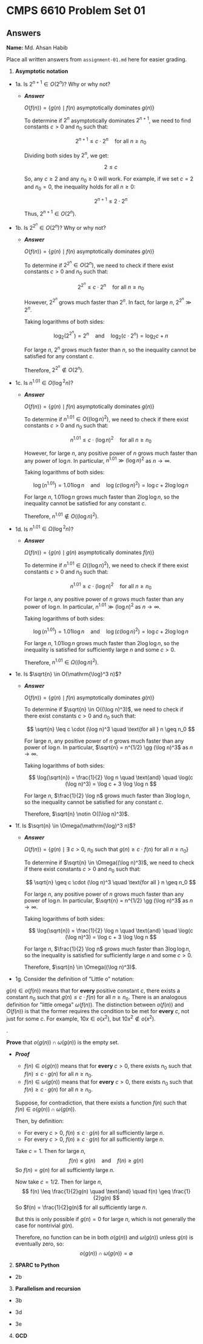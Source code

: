   # CMPS 6610 Problem Set 01
## Answers

**Name:** Md. Ahsan Habib


Place all written answers from `assignment-01.md` here for easier grading.

1. **Asymptotic notation**

  - 1a. Is $2^{n+1} \in O(2^n)$? Why or why not? 

    - ***Answer***

      $O(f(n)) = \{g(n) \mid f(n) \text{ asymptotically dominates } g(n)\}$

      To determine if $2^n$ asymptotically dominates $2^{n+1}$, we need to find constants $c > 0$ and $n_0$ such that:

      $$
      2^{n+1} \leq c \cdot 2^n \quad \text{for all } n \ge n_0
      $$

      Dividing both sides by $2^n$, we get:

      $$
      2 \leq c
      $$

      So, any $c \geq 2$ and any $n_0 \geq 0$ will work. For example, if we set $c = 2$ and $n_0 = 0$, the inequality holds for all $n \geq 0$:

      $$
      2^{n+1} \leq 2 \cdot 2^n
      $$

      Thus, $2^{n+1} \in O(2^n)$.

    <!-- 1a answer ends here -->



  - 1b. Is $2^{2^n} \in O(2^n)$? Why or why not?  

    - ***Answer***  

      $O(f(n)) = \{g(n) \mid f(n) \text{ asymptotically dominates } g(n)\}$

      To determine if $2^{2^n} \in O(2^n)$, we need to check if there exist constants $c > 0$ and $n_0$ such that:

      $$
      2^{2^n} \leq c \cdot 2^n \quad \text{for all } n \geq n_0
      $$

      However, $2^{2^n}$ grows much faster than $2^n$. In fact, for large $n$, $2^{2^n} \gg 2^n$.

      Taking logarithms of both sides:

      $$
      \log_2(2^{2^n}) = 2^n \quad \text{and} \quad \log_2(c \cdot 2^n) = \log_2 c + n
      $$

      For large $n$, $2^n$ grows much faster than $n$, so the inequality cannot be satisfied for any constant $c$.

      Therefore, $2^{2^n} \notin O(2^n)$.

    <!-- 1b answer ends here -->
  


  - 1c. Is $n^{1.01} \in O(\mathrm{\log}^2 n)$?

    - ***Answer***

      $O(f(n)) = \{g(n) \mid f(n) \text{ asymptotically dominates } g(n)\}$

      To determine if $n^{1.01} \in O((\log n)^2)$, we need to check if there exist constants $c > 0$ and $n_0$ such that:

      $$
      n^{1.01} \leq c \cdot (\log n)^2 \quad \text{for all } n \geq n_0
      $$

      However, for large $n$, any positive power of $n$ grows much faster than any power of $\log n$. In particular, $n^{1.01} \gg (\log n)^2$ as $n \to \infty$.

      Taking logarithms of both sides:

      $$
      \log(n^{1.01}) = 1.01 \log n \quad \text{and} \quad \log(c (\log n)^2) = \log c + 2 \log \log n
      $$

      For large $n$, $1.01 \log n$ grows much faster than $2 \log \log n$, so the inequality cannot be satisfied for any constant $c$.

      Therefore, $n^{1.01} \notin O((\log n)^2)$.


  <!-- 1c answer ends here -->


  - 1d. Is $n^{1.01} \in \Omega(\mathrm{\log}^2 n)$?

    - ***Answer***

      $\Omega(f(n)) = \{g(n) \mid g(n) \text{ asymptotically dominates } f(n)\}$

      To determine if $n^{1.01} \in \Omega((\log n)^2)$, we need to check if there exist constants $c > 0$ and $n_0$ such that:

      $$
      n^{1.01} \geq c \cdot (\log n)^2 \quad \text{for all } n \geq n_0
      $$

      For large $n$, any positive power of $n$ grows much faster than any power of $\log n$. In particular, $n^{1.01} \gg (\log n)^2$ as $n \to \infty$.

      Taking logarithms of both sides:

      $$
      \log(n^{1.01}) = 1.01 \log n \quad \text{and} \quad \log(c (\log n)^2) = \log c + 2 \log \log n
      $$

      For large $n$, $1.01 \log n$ grows much faster than $2 \log \log n$, so the inequality is satisfied for sufficiently large $n$ and some $c > 0$.

      Therefore, $n^{1.01} \in \Omega((\log n)^2)$.



  - 1e. Is $\sqrt{n} \in O(\mathrm{\log}^3 n)$? 

    - ***Answer***

      $O(f(n)) = \{g(n) \mid f(n) \text{ asymptotically dominates } g(n)\}$

      To determine if $\sqrt{n} \in O((\log n)^3)$, we need to check if there exist constants $c > 0$ and $n_0$ such that:

      $$
      \sqrt{n} \leq c \cdot (\log n)^3 \quad \text{for all } n \geq n_0
      $$

      For large $n$, any positive power of $n$ grows much faster than any power of $\log n$. In particular, $\sqrt{n} = n^{1/2} \gg (\log n)^3$ as $n \to \infty$.

      Taking logarithms of both sides:

      $$
      \log(\sqrt{n}) = \frac{1}{2} \log n \quad \text{and} \quad \log(c (\log n)^3) = \log c + 3 \log \log n
      $$

      For large $n$, $\frac{1}{2} \log n$ grows much faster than $3 \log \log n$, so the inequality cannot be satisfied for any constant $c$.

      Therefore, $\sqrt{n} \notin O((\log n)^3)$.




  - 1f. Is $\sqrt{n} \in \Omega(\mathrm{\log}^3 n)$?

    - ***Answer***

      $\Omega(f(n)) = \{g(n) \mid \exists\ c > 0,\ n_0 \text{ such that } g(n) \geq c \cdot f(n) \text{ for all } n \geq n_0\}$

      To determine if $\sqrt{n} \in \Omega((\log n)^3)$, we need to check if there exist constants $c > 0$ and $n_0$ such that:

      $$
      \sqrt{n} \geq c \cdot (\log n)^3 \quad \text{for all } n \geq n_0
      $$

      For large $n$, any positive power of $n$ grows much faster than any power of $\log n$. In particular, $\sqrt{n} = n^{1/2} \gg (\log n)^3$ as $n \to \infty$.

      Taking logarithms of both sides:

      $$
      \log(\sqrt{n}) = \frac{1}{2} \log n \quad \text{and} \quad \log(c (\log n)^3) = \log c + 3 \log \log n
      $$

      For large $n$, $\frac{1}{2} \log n$ grows much faster than $3 \log \log n$, so the inequality is satisfied for sufficiently large $n$ and some $c > 0$.

      Therefore, $\sqrt{n} \in \Omega((\log n)^3)$.
      


  - 1g. Consider the definition of "Little o" notation:
  
$g(n) \in o(f(n))$ means that for **every** positive constant $c$, there exists a constant $n_0$ such that $g(n) \le c \cdot f(n)$ for all $n \ge n_0$. There is an analogous definition for "little omega" $\omega(f(n))$. The distinction between $o(f(n))$ and $O(f(n))$ is that the former requires the condition to be met for **every** $c$, not just for some $c$. For example, $10x \in o(x^2)$, but $10x^2 \notin o(x^2)$.  

.  

**Prove** that $o(g(n)) \cap \omega(g(n))$ is the empty set.

  - ***Proof***
    - $f(n) \in o(g(n))$ means that for **every** $c > 0$, there exists $n_0$ such that $f(n) \leq c \cdot g(n)$ for all $n \geq n_0$.
    - $f(n) \in \omega(g(n))$ means that for **every** $c > 0$, there exists $n_0$ such that $f(n) \geq c \cdot g(n)$ for all $n \geq n_0$.

    Suppose, for contradiction, that there exists a function $f(n)$ such that $f(n) \in o(g(n)) \cap \omega(g(n))$.

    Then, by definition:
    - For every $c > 0$, $f(n) \leq c \cdot g(n)$ for all sufficiently large $n$.
    - For every $c > 0$, $f(n) \geq c \cdot g(n)$ for all sufficiently large $n$.

    Take $c = 1$. Then for large $n$,
    $$
    f(n) \leq g(n) \quad \text{and} \quad f(n) \geq g(n)
    $$
    So $f(n) = g(n)$ for all sufficiently large $n$.

    Now take $c = 1/2$. Then for large $n$,
    $$
    f(n) \leq \frac{1}{2}g(n) \quad \text{and} \quad f(n) \geq \frac{1}{2}g(n)
    $$
    So $f(n) = \frac{1}{2}g(n)$ for all sufficiently large $n$.

    But this is only possible if $g(n) = 0$ for large $n$, which is not generally the case for nontrivial $g(n)$.

    Therefore, no function can be in both $o(g(n))$ and $\omega(g(n))$ unless $g(n)$ is eventually zero, so:
    $$
    o(g(n)) \cap \omega(g(n)) = \emptyset
    $$

2. **SPARC to Python**

  - 2b

3. **Parallelism and recursion**

  - 3b

  - 3d

  - 3e
  
4. **GCD**
  
